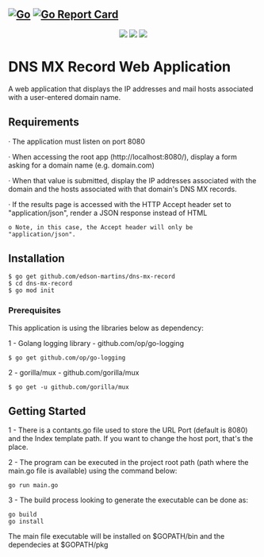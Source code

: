[![Go](https://github.com/edson-martins/dnsrecords/actions/workflows/go.yml/badge.svg?style=plastic)](https://github.com/edson-martins/dnsrecords/actions/workflows/go.yml)
[![Go Report Card](https://goreportcard.com/badge/github.com/edson-martins/dnsrecords?style=plastic)](https://goreportcard.com/report/github.com/edson-martins/dnsrecords)
---

<p align="center">
    <img src="https://img.shields.io/badge/Go-1.16.3-informational?style=plastic&logo=go&logoColor=white&color=7FD5E9"/> <img src="https://img.shields.io/badge/Mux-1.8.0-informational?style=plastic&logo=mux&logoColor=white&color=7FD5E9"/> <img src="https://img.shields.io/badge/go--logging-v1-informational?style=plastic&logo=mux&logoColor=white&color=7FD5E9"/>
</p>

# DNS MX Record Web Application

A web application that displays the IP addresses and mail hosts associated with a user-entered domain name.

## Requirements
· The application must listen on port 8080

· When accessing the root app (http://localhost:8080/), display a form asking for a domain name (e.g. domain.com)

· When that value is submitted, display the IP addresses associated with the domain and the hosts associated with that domain's DNS MX records.

· If the results page is accessed with the HTTP Accept header set to "application/json", render a JSON response instead of HTML

    o Note, in this case, the Accept header will only be "application/json". 

## Installation

````
$ go get github.com/edson-martins/dns-mx-record
$ cd dns-mx-record
$ go mod init
````
### Prerequisites

 This application is using the libraries below as dependency:

 1 - Golang logging library - github.com/op/go-logging
 ```
 $ go get github.com/op/go-logging
 ```
 2 - gorilla/mux - github.com/gorilla/mux
 ```
 $ go get -u github.com/gorilla/mux
 ```

## Getting Started

 1 - There is a contants.go file used to store the URL Port (default is 8080) and the Index template path. If you want to change the host port, that's the place.

 
 2 - The program can be executed in the project root path (path where the main.go file is available) using the command below:
 ```
 go run main.go
 ```
 3 - The build process looking to generate the executable can be done as:
 ```
 go build
 go install
 ```
 The main file executable will be installed on $GOPATH/bin and the dependecies at $GOPATH/pkg